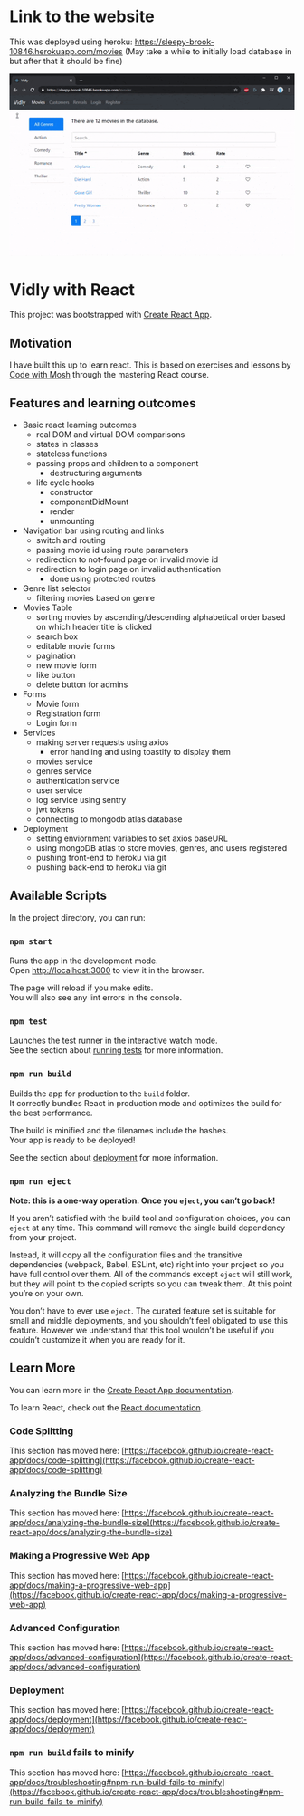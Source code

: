 # Link to the website
This was deployed using heroku:
https://sleepy-brook-10846.herokuapp.com/movies
(May take a while to initially load database in but after that it should be fine)

![vidly](public/vidly.gif?raw=true)

# Vidly with React
This project was bootstrapped with [Create React App](https://github.com/facebook/create-react-app).

## Motivation
I have built this up to learn react. This is based on exercises and lessons by [Code with Mosh](http://codewithmosh.com) through the mastering React course.

## Features and learning outcomes
- Basic react learning outcomes
  - real DOM and virtual DOM comparisons
  - states in classes
  - stateless functions
  - passing props and children to a component
    - destructuring arguments
  - life cycle hooks
    - constructor
    - componentDidMount
    - render
    - unmounting
- Navigation bar using routing and links
  - switch and routing
  - passing movie id using route parameters
  - redirection to not-found page on invalid movie id
  - redirection to login page on invalid authentication
    - done using protected routes
- Genre list selector
  - filtering movies based on genre
- Movies Table
  - sorting movies by ascending/descending alphabetical order based on which header title is clicked
  - search box
  - editable movie forms
  - pagination
  - new movie form
  - like button
  - delete button for admins
- Forms
  - Movie form
  - Registration form
  - Login form
- Services
  - making server requests using axios
    - error handling and using toastify to display them
  - movies service
  - genres service
  - authentication service
  - user service
  - log service using sentry
  - jwt tokens
  - connecting to mongodb atlas database
- Deployment
  - setting enviornment variables to set axios baseURL
  - using mongoDB atlas to store movies, genres, and users registered
  - pushing front-end to heroku via git
  - pushing back-end to heroku via git

## Available Scripts

In the project directory, you can run:

### `npm start`

Runs the app in the development mode.\
Open [http://localhost:3000](http://localhost:3000) to view it in the browser.

The page will reload if you make edits.\
You will also see any lint errors in the console.

### `npm test`

Launches the test runner in the interactive watch mode.\
See the section about [running tests](https://facebook.github.io/create-react-app/docs/running-tests) for more information.

### `npm run build`

Builds the app for production to the `build` folder.\
It correctly bundles React in production mode and optimizes the build for the best performance.

The build is minified and the filenames include the hashes.\
Your app is ready to be deployed!

See the section about [deployment](https://facebook.github.io/create-react-app/docs/deployment) for more information.

### `npm run eject`

**Note: this is a one-way operation. Once you `eject`, you can’t go back!**

If you aren’t satisfied with the build tool and configuration choices, you can `eject` at any time. This command will remove the single build dependency from your project.

Instead, it will copy all the configuration files and the transitive dependencies (webpack, Babel, ESLint, etc) right into your project so you have full control over them. All of the commands except `eject` will still work, but they will point to the copied scripts so you can tweak them. At this point you’re on your own.

You don’t have to ever use `eject`. The curated feature set is suitable for small and middle deployments, and you shouldn’t feel obligated to use this feature. However we understand that this tool wouldn’t be useful if you couldn’t customize it when you are ready for it.

## Learn More

You can learn more in the [Create React App documentation](https://facebook.github.io/create-react-app/docs/getting-started).

To learn React, check out the [React documentation](https://reactjs.org/).

### Code Splitting

This section has moved here: [https://facebook.github.io/create-react-app/docs/code-splitting](https://facebook.github.io/create-react-app/docs/code-splitting)

### Analyzing the Bundle Size

This section has moved here: [https://facebook.github.io/create-react-app/docs/analyzing-the-bundle-size](https://facebook.github.io/create-react-app/docs/analyzing-the-bundle-size)

### Making a Progressive Web App

This section has moved here: [https://facebook.github.io/create-react-app/docs/making-a-progressive-web-app](https://facebook.github.io/create-react-app/docs/making-a-progressive-web-app)

### Advanced Configuration

This section has moved here: [https://facebook.github.io/create-react-app/docs/advanced-configuration](https://facebook.github.io/create-react-app/docs/advanced-configuration)

### Deployment

This section has moved here: [https://facebook.github.io/create-react-app/docs/deployment](https://facebook.github.io/create-react-app/docs/deployment)

### `npm run build` fails to minify

This section has moved here: [https://facebook.github.io/create-react-app/docs/troubleshooting#npm-run-build-fails-to-minify](https://facebook.github.io/create-react-app/docs/troubleshooting#npm-run-build-fails-to-minify)
